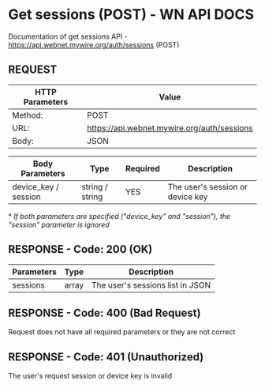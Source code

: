 # Get sessions (POST) - WN API DOCS

Documentation of get sessions API - https://api.webnet.mywire.org/auth/sessions (POST)

## REQUEST

| **HTTP Parameters** 	| **Value**                                    |
|-----------------------|----------------------------------------------|
| Method:           	| POST                                         |
| URL:              	| https://api.webnet.mywire.org/auth/sessions  |
| Body:             	| JSON                                         |

| **Body Parameters**  | **Type**        | **Required** | **Description**                  |
|----------------------|-----------------|--------------|----------------------------------|
| device_key / session | string / string | YES          | The user's session or device key |

\* _If both parameters are specified ("device_key" and "session"), the "session" parameter is ignored_

## RESPONSE - Code: 200 (OK)

| **Parameters**  | **Type** | **Description**                         |
|-----------------|----------|-----------------------------------------|
| sessions        | array    | The user's sessions list in JSON        |

## RESPONSE - Code: 400 (Bad Request)

Request does not have all required parameters or they are not correct

## RESPONSE - Code: 401 (Unauthorized)

The user's request session or device key is invalid
